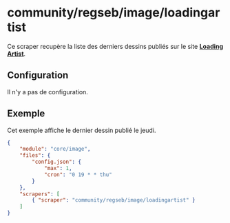 # community/regseb/image/loadingartist

Ce scraper recupère la liste des derniers dessins publiés sur le site
**[Loading Artist](https://loadingartist.com/)**.

## Configuration

Il n'y a pas de configuration.

## Exemple

Cet exemple affiche le dernier dessin publié le jeudi.

```JSON
{
    "module": "core/image",
    "files": {
        "config.json": {
            "max": 1,
            "cron": "0 19 * * thu"
        }
    },
    "scrapers": [
        { "scraper": "community/regseb/image/loadingartist" }
    ]
}
```
